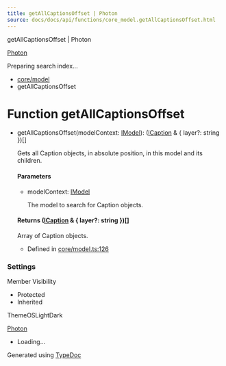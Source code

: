 ```yaml
---
title: getAllCaptionsOffset | Photon
source: docs/docs/api/functions/core_model.getAllCaptionsOffset.html
---
```


getAllCaptionsOffset | Photon

[Photon](../index.md)




Preparing search index...

* [core/model](../modules/core_model.md)
* getAllCaptionsOffset

# Function getAllCaptionsOffset

* getAllCaptionsOffset(modelContext: [IModel](../interfaces/core_schema.IModel.md)): ([ICaption](../interfaces/core_schema.ICaption.md) & { layer?: string })[]

  Gets all Caption objects, in absolute position, in this model and its children.

  #### Parameters

  + modelContext: [IModel](../interfaces/core_schema.IModel.md)

    The model to search for Caption objects.

  #### Returns ([ICaption](../interfaces/core_schema.ICaption.md) & { layer?: string })[]

  Array of Caption objects.

  + Defined in [core/model.ts:126](https://github.com/mwhite454/photon/blob/main/packages/photon/src/core/model.ts#L126)

### Settings

Member Visibility

* Protected
* Inherited

ThemeOSLightDark

[Photon](../index.md)

* Loading...

Generated using [TypeDoc](https://typedoc.org/)
